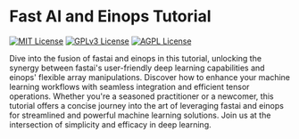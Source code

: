 # Fast AI and Einops Tutorial

[![MIT License](https://img.shields.io/badge/License-MIT-green.svg)](https://choosealicense.com/licenses/mit/)
[![GPLv3 License](https://img.shields.io/badge/License-GPL%20v3-yellow.svg)](https://opensource.org/licenses/)
[![AGPL License](https://img.shields.io/badge/license-AGPL-blue.svg)](http://www.gnu.org/licenses/agpl-3.0)

Dive into the fusion of fastai and einops in this tutorial, unlocking the synergy between fastai's user-friendly deep learning capabilities and einops' flexible array manipulations. Discover how to enhance your machine learning workflows with seamless integration and efficient tensor operations. Whether you're a seasoned practitioner or a newcomer, this tutorial offers a concise journey into the art of leveraging fastai and einops for streamlined and powerful machine learning solutions. Join us at the intersection of simplicity and efficacy in deep learning.
